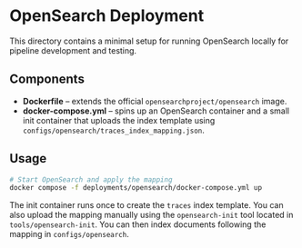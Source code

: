 # OpenSearch Deployment

This directory contains a minimal setup for running OpenSearch locally for
pipeline development and testing.

## Components

- **Dockerfile** – extends the official `opensearchproject/opensearch` image.
- **docker-compose.yml** – spins up an OpenSearch container and a small
  init container that uploads the index template using
  `configs/opensearch/traces_index_mapping.json`.

## Usage

```bash
# Start OpenSearch and apply the mapping
docker compose -f deployments/opensearch/docker-compose.yml up
```

The init container runs once to create the `traces` index template.
You can also upload the mapping manually using the `opensearch-init` tool located in `tools/opensearch-init`.
You can then index documents following the mapping in `configs/opensearch`.
